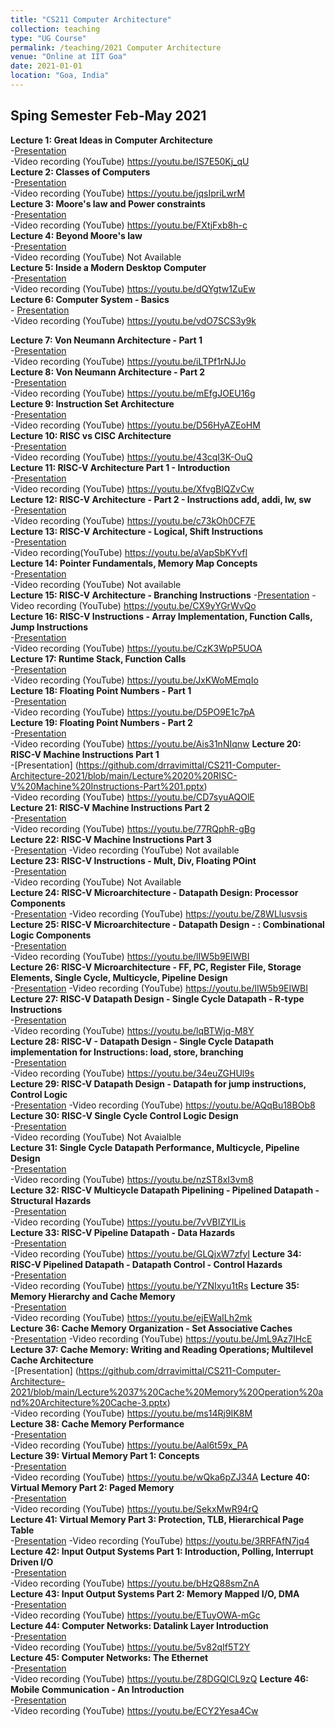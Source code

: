 ```yaml
---
title: "CS211 Computer Architecture"
collection: teaching
type: "UG Course"
permalink: /teaching/2021 Computer Architecture
venue: "Online at IIT Goa"
date: 2021-01-01
location: "Goa, India"
---
```



## Sping Semester Feb-May 2021

**Lecture 1: Great Ideas in Computer Architecture**   
    -[Presentation](https://github.com/drravimittal/CS211-Computer-Architecture-2021/blob/15efd5c8efe1925e333e350477ff72f7c07591c7/Lecture%201%20Great%20Ideas%20in%20Computer%20Architecture.ppt)    
    -Video recording (YouTube) <https://youtu.be/IS7E50Kj_qU>    
**Lecture 2: Classes of Computers**    
    -[Presentation](https://github.com/drravimittal/CS211-Computer-Architecture-2021/blob/main/Lecture%202%20Classes%20of%20computers.pptx)   
    -Video recording (YouTube) <https://youtu.be/jqsIpriLwrM>       
__Lecture 3: Moore's law and Power constraints__    
    -[Presentation](https://github.com/drravimittal/CS211-Computer-Architecture-2021/blob/main/Lecture%203%20Moore's%20Law%20and%20Power%20Constraints.pptx)  
    -Video recording (YouTube) <https://youtu.be/FXtjFxb8h-c>   
__Lecture 4: Beyond Moore's law__   
    -[Presentation](https://github.com/drravimittal/CS211-Computer-Architecture-2021/blob/main/Lecture%204%20Beyond%20Moore's%20Law.pptx)         
    -Video recording (YouTube)     Not Available    
__Lecture 5: Inside a Modern Desktop Computer__   
    -[Presentation](https://github.com/drravimittal/CS211-Computer-Architecture-2021/blob/main/Lecture%205%20Inside%20a%20modern%20computer%20system.pptx)     
    -Video recording (YouTube)  <https://youtu.be/dQYgtw1ZuEw>   
__Lecture 6: Computer System - Basics__   
    - [Presentation](https://github.com/drravimittal/CS211-Computer-Architecture-2021/blob/main/Lecture%206%20Computer%20System%20Basics.pptx)        
    -Video recording (YouTube) <https://youtu.be/vdO7SCS3y9k>          
     
__Lecture 7: Von Neumann Architecture - Part 1__     
     -[Presentation](https://github.com/drravimittal/CS211-Computer-Architecture-2021/blob/main/Lecture%207%20Von%20Neumann%20Architcture-%20Part%201.pptx)    
     -Video recording (YouTube) <https://youtu.be/iLTPf1rNJJo>   
__Lecture 8: Von Neumann Architecture - Part 2__     
     -[Presentation](https://github.com/drravimittal/CS211-Computer-Architecture-2021/blob/main/Lecture%208%20Von%20Neumann%20Architecture%20Part%202.pptx)  
     -Video recording (YouTube) <https://youtu.be/mEfgJOEU16g>   
__Lecture 9: Instruction Set Architecture__   
     -[Presentation](https://github.com/drravimittal/CS211-Computer-Architecture-2021/blob/main/Lecture%209%20ISA%20Introduction.pptx)       
    -Video recording (YouTube)  <https://youtu.be/D56HyAZEoHM>    
__Lecture 10: RISC vs CISC Architecture__   
     -[Presentation](https://github.com/drravimittal/CS211-Computer-Architecture-2021/blob/main/Lecture%2010%20RISC%20vs%20CISC%20Architecture.pptx)       
    -Video recording (YouTube)    <https://youtu.be/43cqI3K-OuQ>   
__Lecture 11: RISC-V Architecture Part 1 - Introduction__   
     -[Presentation](https://github.com/drravimittal/CS211-Computer-Architecture-2021/blob/main/Lecture%2011%20RISC-V%20Part%201.pptx)       
    -Video recording (YouTube)   <https://youtu.be/XfvgBlQZvCw>   
__Lecture 12: RISC-V Architecture - Part 2 - Instructions add, addi, lw, sw__   
     -[Presentation](https://github.com/drravimittal/CS211-Computer-Architecture-2021/blob/main/Lecture%2012%20RISC-V%20Part%202%20Instructions%20add%2C%20addi%2C%20lw%2C%20sw.pptx)     
    -Video recording (YouTube)   <https://youtu.be/c73kOh0CF7E>  
__Lecture 13: RISC-V Architecture - Logical, Shift Instructions__   
     -[Presentation](https://github.com/drravimittal/CS211-Computer-Architecture-2021/blob/main/Lecture%2013%20Risc-V%20Logical%2C%20Shift%20Instructions.pptx)     
    -Video recording(YouTube) <https://youtu.be/aVapSbKYvfI>  
__Lecture 14: Pointer Fundamentals, Memory Map Concepts__   
     -[Presentation](https://github.com/drravimittal/CS211-Computer-Architecture-2021/commit/17fbf13707c360527b6fe74274c0ddfc29a09dfc)       
    -Video recording (YouTube) Not available   
__Lecture 15: RISC-V Architecture - Branching Instructions__
    -[Presentation](https://github.com/drravimittal/CS211-Computer-Architecture-2021/blob/main/Lecture%2015%20RISC-V%20%20Instructions%20Branching.pptx)
    -Video recording (YouTube) <https://youtu.be/CX9yYGrWvQo>  
__Lecture 16: RISC-V Instructions - Array Implementation, Function Calls, Jump Instructions__   
     -[Presentation](https://github.com/drravimittal/CS211-Computer-Architecture-2021/blob/main/Lecture%2016%20RISC-V%20Instructions%20Array%20Implementation%2C%20Funcation%20calls%2C%20Jump%20Instructions.pptx)       
    -Video recording (YouTube) <https://youtu.be/CzK3WpP5UOA>  
__Lecture 17: Runtime Stack, Function Calls__   
     -[Presentation](https://github.com/drravimittal/CS211-Computer-Architecture-2021/blob/main/Lecture%2017%20Runtime%20Stack%2C%20Fuction%20Calls.pptx)        
    -Video recording (YouTube) <https://youtu.be/JxKWoMEmqIo>  
__Lecture 18: Floating Point Numbers - Part 1__   
     -[Presentation](https://github.com/drravimittal/CS211-Computer-Architecture-2021/blob/main/Lecture%2018%20Floating%20Point%20Numbers.pptx)        
    -Video recording (YouTube) <https://youtu.be/D5PO9E1c7pA>  
__Lecture 19: Floating Point Numbers - Part 2__   
     -[Presentation](https://github.com/drravimittal/CS211-Computer-Architecture-2021/blob/main/Lecture%2018-19%20Floating%20Point%20Numbers.pptx)        
    -Video recording (YouTube) <https://youtu.be/Ais31nNIqnw> 
__Lecture 20: RISC-V Machine Instructions Part 1__   
     -[Presentation]  (https://github.com/drravimittal/CS211-Computer-Architecture-2021/blob/main/Lecture%2020%20RISC-V%20Machine%20Instructions-Part%201.pptx)   
    -Video recording (YouTube)   <https://youtu.be/CD7syuAQOlE>  
__Lecture 21: RISC-V Machine Instructions Part 2__   
     -[Presentation](https://github.com/drravimittal/CS211-Computer-Architecture-2021/blob/main/Lecture%2021%20RISC-V%20Machine%20Instructions%20-%20Part%202%20.pptx)      
    -Video recording (YouTube) <https://youtu.be/77RQphR-gBg>  
__Lecture 22: RISC-V Machine Instructions Part 3__   
     -[Presentation](https://github.com/drravimittal/CS211-Computer-Architecture-2021/blob/main/Lecture%2022%20RISC-V%20Machine%20Instruction%20Part%203.pptx)
    -Video recording (YouTube) Not available  
__Lecture 23: RISC-V Instructions - Mult, Div, Floating POint__   
     -[Presentation](https://github.com/drravimittal/CS211-Computer-Architecture-2021/blob/main/Lecture%2023%20RISC-V%20Instruction%20Int%20Mult%20Div%20Floating%20Point.pptx)       
    -Video recording (YouTube) Not Available  
__Lecture 24: RISC-V Microarchitecture - Datapath Design: Processor Components__   
     -[Presentation](https://github.com/drravimittal/CS211-Computer-Architecture-2021/blob/main/Lecture%2024%20RISC-V%20Datapath%20Design%201%20Processor%20Components%20Registers.pptx)
    -Video recording (YouTube) <https://youtu.be/Z8WLlusvsis>  
__Lecture 25: RISC-V Microarchitecture - Datapath Design - : Combinational Logic Components__   
     -[Presentation](https://github.com/drravimittal/CS211-Computer-Architecture-2021/blob/main/Lecture%2025%20Microarchitecture%20-%20Datapath%20Design%20Part%202%20Combinational%20logic%20components.pptx)    
    -Video recording (YouTube) <https://youtu.be/lIW5b9EIWBI>  
__Lecture 26: RISC-V Microarchitecture - FF, PC, Register File, Storage Elements, Single Cycle, Multicycle, Pipeline Design__   
     -[Presentation](https://github.com/drravimittal/CS211-Computer-Architecture-2021/blob/main/Lecture%2026%20Microarchitecture%20-%20Datapath%20Design%20Part%202.pptx)
    -Video recording (YouTube) <https://youtu.be/lIW5b9EIWBI>   
__Lecture 27: RISC-V Datapath Design - Single Cycle Datapath - R-type Instructions__   
     -[Presentation](https://github.com/drravimittal/CS211-Computer-Architecture-2021/blob/main/Lecture%2027%20Datapath%20Design%20Part%203.pptx)         
    -Video recording (YouTube) <https://youtu.be/lqBTWjq-M8Y>  
__Lecture 28: RISC-V - Datapath Design - Single Cycle Datapath implementation for Instructions: load, store, branching__   
     -[Presentation](https://github.com/drravimittal/CS211-Computer-Architecture-2021/blob/main/Lecture%2028%20RISC-V%20Single%20Cycle%20Datapath%20Design%20Part%204.pptx)    
    -Video recording (YouTube)  <https://youtu.be/34euZGHUl9s>  
__Lecture 29: RISC-V Datapath Design - Datapath for jump instructions, Control Logic__   
     -[Presentation](https://github.com/drravimittal/CS211-Computer-Architecture-2021/blob/main/Lecture%2029%20RISC-V%20Single%20Cycle%20Datapath%20Design%20Part%205.pptx)
    -Video recording (YouTube) <https://youtu.be/AQqBu18BOb8>  
__Lecture 30: RISC-V Single Cycle Control Logic Design__   
     -[Presentation](https://github.com/drravimittal/CS211-Computer-Architecture-2021/blob/main/Lecture%2030%20RISC-V%20Single%20Cycle%20Control%20Logic%20Design%20-%201.pptx)   
    -Video recording (YouTube) Not Avaialble  
__Lecture 31: Single Cycle Datapath Performance, Multicycle, Pipeline Design__   
     -[Presentation](https://github.com/drravimittal/CS211-Computer-Architecture-2021/blob/main/Lecture%2031%20RISC-V%20Single%20Cycle%20Datapath%20Performance%2C%20Multicylce%2C%20Pipeline.pptx)  
    -Video recording (YouTube) <https://youtu.be/nzST8xI3vm8>  
__Lecture 32: RISC-V Multicycle Datapath Pipelining - Pipelined Datapath - Structural Hazards__   
     -[Presentation](https://github.com/drravimittal/CS211-Computer-Architecture-2021/blob/main/Lecture%2032%20Pipelined%20datapath%20Part%202%20Structural%20Hazard.pptx)        
    -Video recording (YouTube) <https://youtu.be/7vVBIZYILis>  
__Lecture 33: RISC-V Pipeline Datapath - Data Hazards__   
     -[Presentation](https://github.com/drravimittal/CS211-Computer-Architecture-2021/blob/main/Lecture%2033%20Pipeline%20datapath%20Data%20Hazards.pptx)       
    -Video recording (YouTube) <https://youtu.be/GLQjxW7zfyI>
__Lecture 34: RISC-V Pipelined Datapath - Datapath Control - Control Hazards__   
     -[Presentation](https://github.com/drravimittal/CS211-Computer-Architecture-2021/blob/main/Lecture%2034%20RISC-V%20Datapath%20Control%20Hazard%2C%20How%20to%20exploit%20parallelism.pptx)         
    -Video recording (YouTube)  <https://youtu.be/YZNIxyu1tRs>
__Lecture 35: Memory Hierarchy and Cache Memory__   
     -[Presentation](https://github.com/drravimittal/CS211-Computer-Architecture-2021/blob/main/Lecture%2035%20Memory%20Hierarchy%20and%20Cache%20Memory%20-%201.pptx)      
    -Video recording (YouTube) <https://youtu.be/ejEWaILh2mk>  
__Lecture 36: Cache Memory Organization - Set Associative Caches__   
     -[Presentation](https://github.com/drravimittal/CS211-Computer-Architecture-2021/blob/main/Lecture%2036%20Cache%20Memory%20Organization%20-%20Set%20Associative%20Caches.pptx) 
    -Video recording (YouTube)   <https://youtu.be/JmL9Az7IHcE>
__Lecture 37: Cache Memory: Writing and Reading Operations; Multilevel Cache Architecture__   
     -[Presentation]  (https://github.com/drravimittal/CS211-Computer-Architecture-2021/blob/main/Lecture%2037%20Cache%20Memory%20Operation%20and%20Architecture%20Cache-3.pptx)   
    -Video recording (YouTube) <https://youtu.be/ms14Rj9IK8M>  
__Lecture 38: Cache Memory Performance__   
     -[Presentation](https://github.com/drravimittal/CS211-Computer-Architecture-2021/blob/main/Lecture%2038%20Cache-4%20Cache%20Memory%20Performance.pptx)      
    -Video recording (YouTube) <https://youtu.be/Aal6t59x_PA>  
__Lecture 39: Virtual Memory Part 1: Concepts__   
     -[Presentation](https://github.com/drravimittal/CS211-Computer-Architecture-2021/blob/main/Lecture%2039%20Virtual%20Memory-1.pptx)      
    -Video recording (YouTube) <https://youtu.be/wQka6pZJ34A>
__Lecture 40: Virtual Memory Part 2: Paged Memory__   
     -[Presentation](https://github.com/drravimittal/CS211-Computer-Architecture-2021/blob/main/Lecture%2040%20%20Virtual%20Memory-%20Part%202.pptx)     
    -Video recording (YouTube) <https://youtu.be/SekxMwR94rQ>  
__Lecture 41: Virtual Memory Part 3: Protection, TLB, Hierarchical Page Table__   
     -[Presentation](https://github.com/drravimittal/CS211-Computer-Architecture-2021/blob/main/Lecture%2041%20Virtual%20Memory%20-%203.pptx) 
    -Video recording (YouTube) <https://youtu.be/3RRFAfN7jq4>  
__Lecture 42: Input Output Systems Part 1: Introduction, Polling, Interrupt Driven I/O__   
     -[Presentation](https://github.com/drravimittal/CS211-Computer-Architecture-2021/blob/main/Lecture%2042%20Input%20Output%20System%20Part%201-%20Introduction%2C%20Polling%2C%20Interrupts.pptx)      
    -Video recording (YouTube) <https://youtu.be/bHzQ88smZnA>  
__Lecture 43: Input Output Systems Part 2: Memory Mapped I/O, DMA__   
     -[Presentation](https://github.com/drravimittal/CS211-Computer-Architecture-2021/blob/main/Lecture%2043%20Input%20Output%20System%20%20Part%202%20Memory%20Mapped%20I:O%2C%20DMA.pptx)     
    -Video recording (YouTube)  <https://youtu.be/ETuyOWA-mGc>  
__Lecture 44: Computer Networks: Datalink Layer Introduction__   
     -[Presentation](https://github.com/drravimittal/CS211-Computer-Architecture-2021/blob/main/Lecture%2044%20%20Datalink%20Layer%20-%20Introduction%20.pptx)    
    -Video recording (YouTube)   <https://youtu.be/5v82qIf5T2Y>  
__Lecture 45: Computer Networks: The Ethernet__   
     -[Presentation](https://github.com/drravimittal/CS211-Computer-Architecture-2021/blob/main/Lecture%2045%20The%20Ethernet.pptx)      
    -Video recording (YouTube) <https://youtu.be/Z8DGQlCL9zQ>
__Lecture 46: Mobile Communication - An Introduction__   
     -[Presentation](https://github.com/drravimittal/CS211-Computer-Architecture-2021/blob/main/Lecture%2046%20%20Mobile%20Communication.pptx)     
    -Video recording (YouTube) <https://youtu.be/ECY2Yesa4Cw>  

